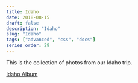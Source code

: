 ```yaml
---
title: Idaho
date: 2018-08-15
draft: false
description: "Idaho"
slug: "Idaho"
tags: ["advanced", "css", "docs"]
series_order: 29
---
```


This is the collection of photos from our Idaho trip.

[Idaho Album](https://photos.app.goo.gl/4Du8r6MeKokSD78g8)
